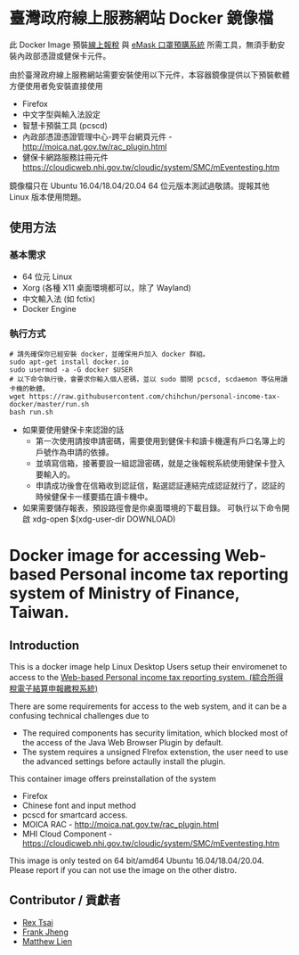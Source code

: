 # 臺灣政府線上服務網站 Docker 鏡像檔

此 Docker Image 預裝[線上報稅](https://efile.tax.nat.gov.tw/irxw/index.jsp) 與 [eMask 口罩預購系統](https://emask.taiwan.gov.tw/msk/index.jsp) 所需工具，無須手動安裝內政部憑證或健保卡元件。

由於臺灣政府線上服務網站需要安裝使用以下元件，本容器鏡像提供以下預裝軟體方便使用者免安裝直接使用
* Firefox
* 中文字型與輸入法設定
* 智慧卡預裝工具 (pcscd)
* 內政部憑證憑證管理中心-跨平台網頁元件 - http://moica.nat.gov.tw/rac_plugin.html
* 健保卡網路服務註冊元件 https://cloudicweb.nhi.gov.tw/cloudic/system/SMC/mEventesting.htm

鏡像檔只在 Ubuntu 16.04/18.04/20.04 64 位元版本測試過敬請。提報其他 Linux 版本使用問題。

## 使用方法

### 基本需求

* 64 位元 Linux 
* Xorg (各種 X11 桌面環境都可以，除了 Wayland)
* 中文輸入法 (如 fctix)
* Docker Engine

### 執行方式
    # 請先確保你已經安裝 docker，並確保用戶加入 docker 群組。
    sudo apt-get install docker.io
    sudo usermod -a -G docker $USER
    # 以下命令執行後，會要求你輸入個人密碼，並以 sudo 關閉 pcscd, scdaemon 等佔用讀卡機的軟體。
    wget https://raw.githubusercontent.com/chihchun/personal-income-tax-docker/master/run.sh
    bash run.sh

- 如果要使用健保卡來認證的話
    - 第一次使用請按申請密碼，需要使用到健保卡和讀卡機還有戶口名簿上的戶號作為申請的依據。
    - 並填寫信箱，接著要設一組認證密碼，就是之後報稅系統使用健保卡登入要輸入的。
    - 申請成功後會在信箱收到認証信，點選認証連結完成認証就行了，認証的時候健保卡一樣要插在讀卡機中。
- 如果需要儲存報表，預設路徑會是你桌面環境的下載目錄。 可執行以下命令開啟 xdg-open $(xdg-user-dir DOWNLOAD) 

# Docker image for accessing Web-based Personal income tax reporting system of Ministry of Finance, Taiwan.

## Introduction

This is a docker image help Linux Desktop Users setup their enviromenet to access to the [Web-based Personal income tax reporting system. (綜合所得稅電子結算申報繳稅系統)](https://efile.tax.nat.gov.tw/irxw/index.jsp)

There are some requirements for access to the web system, and it can be a confusing technical challenges due to 

* The required components has security limitation, which blocked most of the access of the Java Web Browser Plugin by default.
* The system requires a unsigned FIrefox extenstion, the user need to use the advanced settings before actaully install the plugin.

This container image offers preinstallation of the system

* Firefox
* Chinese font and input method
* pcscd for smartcard access.
* MOICA RAC - http://moica.nat.gov.tw/rac_plugin.html
* MHI Cloud Component - https://cloudicweb.nhi.gov.tw/cloudic/system/SMC/mEventesting.htm

This image is only tested on 64 bit/amd64 Ubuntu 16.04/18.04/20.04. Please report if you can not use the image on the other distro.

## Contributor / 貢獻者

* [Rex Tsai](https://github.com/chihchun)
* [Frank Jheng](https://github.com/M157q)
* [Matthew Lien](https://github.com/bluet)